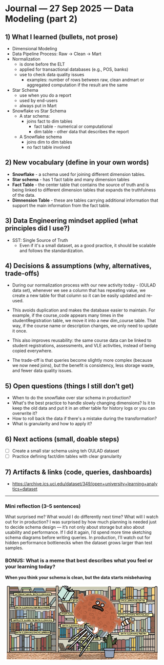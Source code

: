 # Journal — 27 Sep 2025 — Data Modeling (part 2)

## 1) What I learned (bullets, not prose)
- Dimensional Modeling
- Data Pipeline Process: Raw -> Clean -> Mart
- Normalization 
    * is done before the ELT
    * applied for transactional databases (e.g., POS, banks)
    * use to check data quality issues 
        * examples: number of rows between raw, clean andmart or aggregated computation if the result are the same
- Star Schema
    * use when you do a report
    * used by end-users
    * always put in Mart
- Snowflake vs Star Schema
    * A star schema: 
        * joins fact to dim tables
            * fact table - numerical or computational
            * dim table - other data that describes the report
    * A Snowflake schema
        * joins dim to dim tables
        * no fact table involved

## 2) New vocabulary (define in your own words)
- **Snowflake** - a schema used for joining different dimension tables.
- **Star schema** - has 1 fact table and many dimension tables
- **Fact Table** - the center table that contains the source of truth and is being linked to different dimension tables that expands the truthfulness of the data.
- **Dimnension Table** - these are tables carrying additional information that support the main information from the fact table.


## 3) Data Engineering mindset applied (what principles did I use?)
- SST: Single Source of Truth
    * Even if it's a small dataset, as a good practice, it should be scalable and follows the standardization.

## 4) Decisions & assumptions (why, alternatives, trade-offs)
- During our normalization process with our new activity today - (OULAD data set), whenever we see a column that has repeating value, we create a new table for that column so it can be easily updated and re-used.

- This avoids duplication and makes the database easier to maintain. For example, if the course_code appears many times in the studentRegistration table, we move it into a new dim_course table. That way, if the course name or description changes, we only need to update it once.

- This also improves reusability: the same course data can be linked to student registrations, assessments, and VLE activities, instead of being copied everywhere.

- The trade-off is that queries become slightly more complex (because we now need joins), but the benefit is consistency, less storage waste, and fewer data quality issues.

## 5) Open questions (things I still don’t get)
- When to do the snowflake over star schema in production?
- What's the best practice to handle slowly changing dimensions? Is it to keep the old data and put it in an other table for history logs or you can overwrite it?
- How to roll back the data if there's a mistake during the transformation?
- What is granularity and how to apply it?
## 6) Next actions (small, doable steps)
- [ ] Create a small star schema using teh OULAD dataset
- [ ] Practice defining fact/dim tables with clear granularity

## 7) Artifacts & links (code, queries, dashboards)
- https://archive.ics.uci.edu/dataset/349/open+university+learning+analytics+dataset 

---

### Mini reflection (3–5 sentences)
What surprised me? What would I do differently next time? What will I watch out for in production?
I was surprised by how much planning is needed just to decide schema design — it’s not only about storage but also about usability and performance. If I did it again, I’d spend more time sketching schema diagrams before writing queries. In production, I’ll watch out for hidden performance bottlenecks when the dataset grows larger than test samples.
### BONUS: What is a meme that best describes what you feel or your learning today?
**When you think your schema is clean, but the data starts misbehaving** 

![Alt text](../assets/data_clean.webp "When you think your schema is clean, but the data starts misbehaving")

